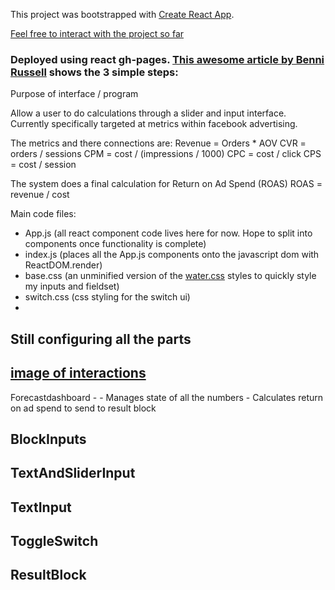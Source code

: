 This project was bootstrapped with [Create React App](https://github.com/facebook/create-react-app).

[Feel free to interact with the project so far](https://ifelawal.github.io/forecasting-sliders-react/) 

### Deployed using react gh-pages. [This awesome article by Benni Russell](https://medium.com/@bennirus/deploying-a-create-react-app-with-routing-to-github-pages-f386b6ce84c2) shows the 3 simple steps: 

Purpose of interface / program

Allow a user to do calculations through a slider and input interface.
Currently specifically targeted at metrics within facebook advertising.

The metrics and there connections are:
Revenue = Orders * AOV
CVR = orders / sessions
CPM = cost / (impressions / 1000)
CPC = cost / click
CPS = cost / session

The system does a final calculation for Return on Ad Spend (ROAS)
ROAS = revenue / cost

Main code files:
- App.js (all react component code lives here for now. Hope to split into
  components once functionality is complete)
- index.js (places all the App.js components onto the javascript dom with
  ReactDOM.render)
- base.css (an unminified version of the
  [water.css](https://watercss.netlify.app/) styles to quickly style my inputs
  and fieldset)
- switch.css (css styling for the switch ui)
- 

Still configuring all the parts
----

## [image of interactions](https://docs.google.com/presentation/d/1mY_kCW9vYJANTlklQzCAqVQRKFbcVomjXj-jV8pGlkk/edit#slide=id.p)

Forecastdashboard - 
    - Manages state of all the numbers
    - Calculates return on ad spend to send to result block

BlockInputs
- 

TextAndSliderInput
- 

TextInput
- 


ToggleSwitch
- 

ResultBlock
- 
